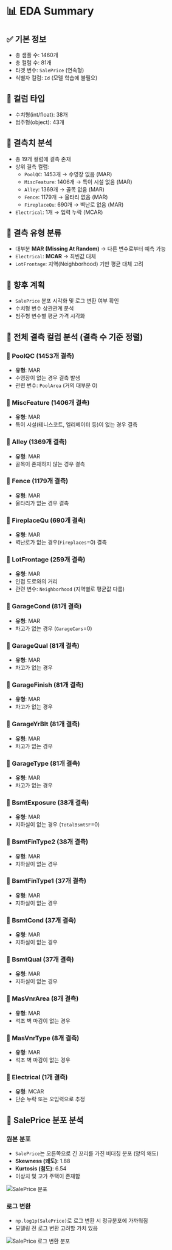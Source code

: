 
# 📊 EDA Summary

## ✅ 기본 정보
- 총 샘플 수: 1460개
- 총 컬럼 수: 81개
- 타겟 변수: `SalePrice` (연속형)
- 식별자 컬럼: `Id` (모델 학습에 불필요)

## 🧩 컬럼 타입
- 수치형(int/float): 38개
- 범주형(object): 43개

## 🚨 결측치 분석
- 총 19개 컬럼에 결측 존재
- 상위 결측 컬럼:
  - `PoolQC`: 1453개 → 수영장 없음 (MAR)
  - `MiscFeature`: 1406개 → 특이 시설 없음 (MAR)
  - `Alley`: 1369개 → 골목 없음 (MAR)
  - `Fence`: 1179개 → 울타리 없음 (MAR)
  - `FireplaceQu`: 690개 → 벽난로 없음 (MAR)
- `Electrical`: 1개 → 입력 누락 (MCAR)

## 📌 결측 유형 분류
- 대부분 **MAR (Missing At Random)** → 다른 변수로부터 예측 가능
- `Electrical`: **MCAR** → 최빈값 대체
- `LotFrontage`: 지역(Neighborhood) 기반 평균 대체 고려

## 🔎 향후 계획
- `SalePrice` 분포 시각화 및 로그 변환 여부 확인
- 수치형 변수 상관관계 분석
- 범주형 변수별 평균 가격 시각화

## 🧩 전체 결측 컬럼 분석 (결측 수 기준 정렬)

### 🔹 PoolQC (1453개 결측)
- **유형**: MAR
- 수영장이 없는 경우 결측 발생
- 관련 변수: `PoolArea` (거의 대부분 0)

### 🔹 MiscFeature (1406개 결측)
- **유형**: MAR
- 특이 시설(테니스코트, 엘리베이터 등)이 없는 경우 결측

### 🔹 Alley (1369개 결측)
- **유형**: MAR
- 골목이 존재하지 않는 경우 결측

### 🔹 Fence (1179개 결측)
- **유형**: MAR
- 울타리가 없는 경우 결측

### 🔹 FireplaceQu (690개 결측)
- **유형**: MAR
- 벽난로가 없는 경우(`Fireplaces`=0) 결측

### 🔹 LotFrontage (259개 결측)
- **유형**: MAR
- 인접 도로와의 거리
- 관련 변수: `Neighborhood` (지역별로 평균값 다름)

### 🔹 GarageCond (81개 결측)
- **유형**: MAR
- 차고가 없는 경우 (`GarageCars`=0)

### 🔹 GarageQual (81개 결측)
- **유형**: MAR
- 차고가 없는 경우

### 🔹 GarageFinish (81개 결측)
- **유형**: MAR
- 차고가 없는 경우

### 🔹 GarageYrBlt (81개 결측)
- **유형**: MAR
- 차고가 없는 경우

### 🔹 GarageType (81개 결측)
- **유형**: MAR
- 차고가 없는 경우

### 🔹 BsmtExposure (38개 결측)
- **유형**: MAR
- 지하실이 없는 경우 (`TotalBsmtSF`=0)

### 🔹 BsmtFinType2 (38개 결측)
- **유형**: MAR
- 지하실이 없는 경우

### 🔹 BsmtFinType1 (37개 결측)
- **유형**: MAR
- 지하실이 없는 경우

### 🔹 BsmtCond (37개 결측)
- **유형**: MAR
- 지하실이 없는 경우

### 🔹 BsmtQual (37개 결측)
- **유형**: MAR
- 지하실이 없는 경우

### 🔹 MasVnrArea (8개 결측)
- **유형**: MAR
- 석조 벽 마감이 없는 경우

### 🔹 MasVnrType (8개 결측)
- **유형**: MAR
- 석조 벽 마감이 없는 경우

### 🔹 Electrical (1개 결측)
- **유형**: MCAR
- 단순 누락 또는 오입력으로 추정

## 🎯 SalePrice 분포 분석

### 원본 분포
- `SalePrice`는 오른쪽으로 긴 꼬리를 가진 비대칭 분포 (양의 왜도)
- **Skewness (왜도)**: 1.88
- **Kurtosis (첨도)**: 6.54
- 이상치 및 고가 주택이 존재함

![SalePrice 분포](../figures/saleprice_distribution.png)

### 로그 변환
- `np.log1p(SalePrice)`로 로그 변환 시 정규분포에 가까워짐
- 모델링 전 로그 변환 고려할 가치 있음

![SalePrice 로그 변환 분포](../figures/saleprice_log_distribution.png)
